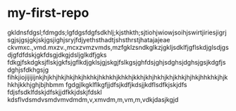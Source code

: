 # my-first-repo


gkldnsfdgsl;fdmgds;lgfdgsfdgfsdkhlj;kjsthkth;sjtiohjwiowjsoihjswirtjiriesjigrjsgjsjgsjgkjskjgsjighjsryjfdjyethsthadtjshsthrstjhatajajeae
ckvmxc.,vmd.mxzv.,mcxzvmzvmds,mzfgklzsndkglkzjgkljsdklfjgflskdjglsdjgsdjgfdfdskjgkfdsgjdkgjdsljglkdfjgks
fdkgjfskdgksjflskjgkfsjgflkdjgklsjgjskgjfslkgsjghfdsjghjsdghsjdghsjgsjkdgfjsdghjsfdkhgsjg
fihkjiojijijijnkjhjkhjhkjhkjhkjhkhkjhkhkhjkhkhjkkhjkhjhkhjkhjkhkjhjhkjhhkhkjhjkhkhjkkhjghjbjhbmm
fgdgjlkgklflkgfjjdfsjkdfjkdsjjkdflsdfkjskjdfs
fdjsfsdklfdskjdfskjjdfkkjdskjfdskl
kdsflvdsmdvsmdvmvdmdm,v,xmvdm,m,vm,m,vdkjdasjkgjd